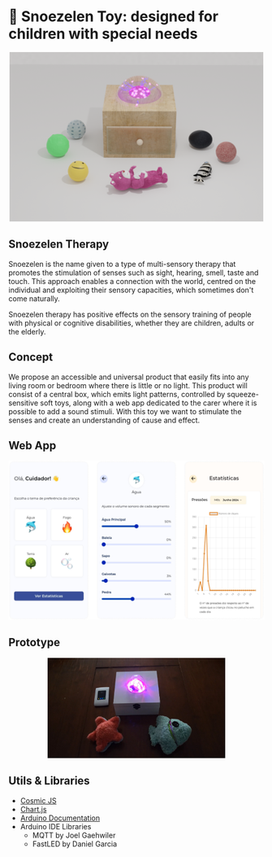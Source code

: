 # 🧸 Snoezelen Toy: designed for children with special needs

<center>
    <img src="imgs/demo.png" width=500>
</center>

## Snoezelen Therapy

Snoezelen is the name given to a type of multi-sensory therapy that promotes the stimulation of senses such as sight, hearing, smell, taste and touch. 
This approach enables a connection with the world, centred on the individual and exploiting their sensory capacities, which sometimes don't come naturally.

Snoezelen therapy has positive effects on the sensory training of people with physical or cognitive disabilities, whether they are children, adults or the elderly.

## Concept

We propose an accessible and universal product that easily fits into any living room or bedroom where there is little or no light.
This product will consist of a central box, which emits light patterns, controlled by squeeze-sensitive soft toys, along with a web app dedicated to the carer where it is possible to add a sound stimuli.
With this toy we want to stimulate the senses and create an understanding of cause and effect.

## Web App

<center>
    <img src="imgs/webapp.png">
</center>


## Prototype

<center>
    <img src="imgs/demo2.png" width=350>
</center>

## Utils & Libraries

- [Cosmic JS](https://www.cosmicjs.com/)
- [Chart.js](https://www.chartjs.org/)
- [Arduino Documentation](https://docs.arduino.cc/)
- Arduino IDE Libraries
  - MQTT by Joel Gaehwiler
  - FastLED by Daniel Garcia
